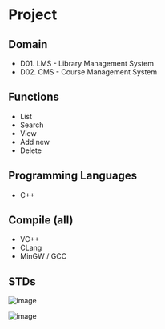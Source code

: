 
# Project  

## Domain
- D01. LMS - Library Management System
- D02. CMS - Course Management System

## Functions
- List
- Search
- View
- Add new
- Delete

## Programming Languages
- C++

## Compile (all)
- VC++
- CLang
- MinGW / GCC

## STDs

![image](https://github.com/AdTekDev/AdvProgTek/assets/18588011/c0cb2d5e-244c-4142-a7f3-1ddc10031cdb)

![image](https://github.com/AdTekDev/AdvProgTek/assets/18588011/15ca65c1-8002-4ed1-882f-f386650b0b4e)
